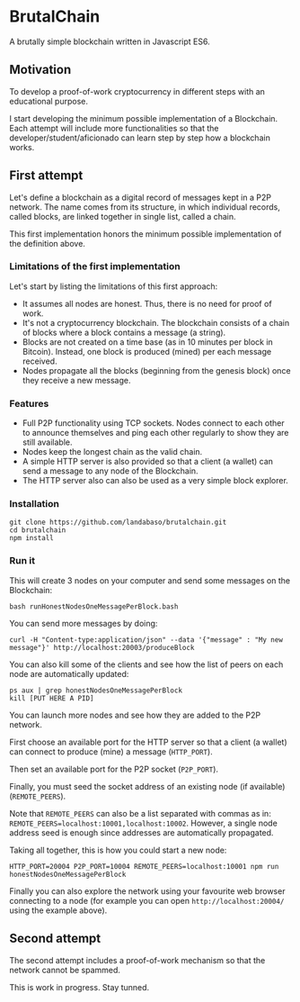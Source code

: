 # BrutalChain
A brutally simple blockchain written in Javascript ES6.

## Motivation
To develop a proof-of-work cryptocurrency in different steps with an educational purpose.

I start developing the minimum possible implementation of a Blockchain. Each attempt will include more functionalities so that the developer/student/aficionado can learn step by step how a blockchain works.

## First attempt

Let's define a blockchain as a digital record of messages kept in a P2P network. The name comes from its structure, in which individual records, called blocks, are linked together in single list, called a chain.

This first implementation honors the minimum possible implementation of the definition above. 

### Limitations of the first implementation

Let's start by listing the limitations of this first approach:

* It assumes all nodes are honest. Thus, there is no need for proof of work.
* It's not a cryptocurrency blockchain. The blockchain consists of a chain of blocks where a block contains a message (a string).
* Blocks are not created on a time base (as in 10 minutes per block in Bitcoin). Instead, one block is produced (mined) per each message received.
* Nodes propagate all the blocks (beginning from the genesis block) once they receive a new message.

### Features
* Full P2P functionality using TCP sockets. Nodes connect to each other to announce themselves and ping each other regularly to show they are still available.
* Nodes keep the longest chain as the valid chain.
* A simple HTTP server is also provided so that a client (a wallet) can send a message to any node of the Blockchain.
* The HTTP server also can also be used as a very simple block explorer.

### Installation
```
git clone https://github.com/landabaso/brutalchain.git
cd brutalchain
npm install
```

### Run it

This will create 3 nodes on your computer and send some messages on the Blockchain:
```
bash runHonestNodesOneMessagePerBlock.bash
```

You can send more messages by doing:
```
curl -H "Content-type:application/json" --data '{"message" : "My new message"}' http://localhost:20003/produceBlock
```

You can also kill some of the clients and see how the list of peers on each node are automatically updated:
```
ps aux | grep honestNodesOneMessagePerBlock
kill [PUT HERE A PID]
```

You can launch more nodes and see how they are added to the P2P network.

First choose an available port for the HTTP server so that a client (a wallet) can connect to produce (mine) a message (`HTTP_PORT`).

Then set an available port for the P2P socket (`P2P_PORT`).

Finally, you must seed the socket address of an existing node (if available) (`REMOTE_PEERS`).

Note that `REMOTE_PEERS` can also be a list separated with commas as in: `REMOTE_PEERS=localhost:10001,localhost:10002`.
However, a single node address seed is enough since addresses are automatically propagated.

Taking all together, this is how you could start a new node:
```
HTTP_PORT=20004 P2P_PORT=10004 REMOTE_PEERS=localhost:10001 npm run honestNodesOneMessagePerBlock
```
Finally you can also explore the network using your favourite web browser connecting to a node (for example you can open `http://localhost:20004/` using the example above).

## Second attempt
The second attempt includes a proof-of-work mechanism so that the network cannot be spammed.

This is work in progress. Stay tunned.

